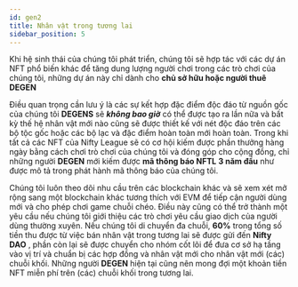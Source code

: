 ```yaml
---
id: gen2
title: Nhân vật trong tương lai
sidebar_position: 5
---
```


Khi hệ sinh thái của chúng tôi phát triển, chúng tôi sẽ hợp tác với các dự án NFT phổ biến khác để tăng dung lượng người chơi trong các trò chơi của chúng tôi, những dự án này chỉ dành cho **chủ sở hữu hoặc người thuê DEGEN**

Điều quan trọng cần lưu ý là các sự kết hợp đặc điểm độc đáo từ nguồn gốc của chúng tôi **DEGENS** sẽ **_không bao giờ_** có thể được tạo ra lần nữa và bất kỳ thế hệ nhân vật mới nào cũng sẽ được thiết kế với nét độc đáo trên các bộ tộc gốc hoặc các bộ lạc và đặc điểm hoàn toàn mới hoàn toàn. Trong khi tất cả các NFT của Nifty League sẽ có cơ hội kiếm được phần thưởng hàng ngày bằng cách chơi trò chơi của chúng tôi và đóng góp cho cộng đồng, chỉ những người **DEGEN** mới kiếm được **mã thông báo NFTL** **3 năm đầu** như được mô tả trong phát hành mã thông báo của chúng tôi.

Chúng tôi luôn theo dõi nhu cầu trên các blockchain khác và sẽ xem xét mở rộng sang một blockchain khác tương thích với EVM để tiếp cận người dùng mới và cho phép chơi game chuỗi chéo. Điều này cũng có thể trở thành một yêu cầu nếu chúng tôi giới thiệu các trò chơi yêu cầu giao dịch của người dùng thường xuyên. Nếu chúng tôi di chuyển đa chuỗi, **60%** trong tổng số tiền thu được từ việc bán nhân vật trong tương lai sẽ được gửi đến **Nifty DAO** , phần còn lại sẽ được chuyển cho nhóm cốt lõi để đưa cơ sở hạ tầng vào vị trí và chuẩn bị các hợp đồng và nhân vật mới cho nhân vật mới (các) chuỗi khối. Những người **DEGEN** hiện tại cũng nên mong đợi một khoản tiền NFT miễn phí trên (các) chuỗi khối trong tương lai.
